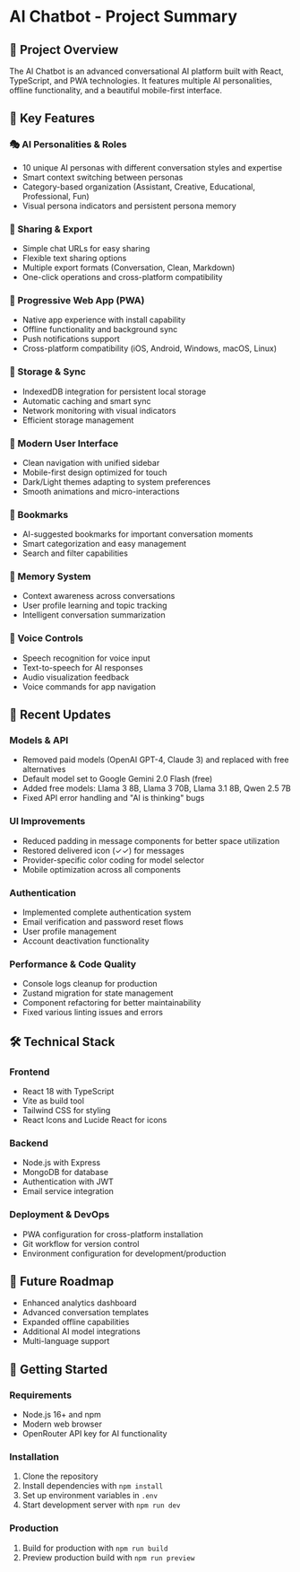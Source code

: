 # AI Chatbot - Project Summary

## 🌟 Project Overview

The AI Chatbot is an advanced conversational AI platform built with React, TypeScript, and PWA technologies. It features multiple AI personalities, offline functionality, and a beautiful mobile-first interface.

## 🚀 Key Features

### 🎭 AI Personalities & Roles

-   10 unique AI personas with different conversation styles and expertise
-   Smart context switching between personas
-   Category-based organization (Assistant, Creative, Educational, Professional, Fun)
-   Visual persona indicators and persistent persona memory

### 🔗 Sharing & Export

-   Simple chat URLs for easy sharing
-   Flexible text sharing options
-   Multiple export formats (Conversation, Clean, Markdown)
-   One-click operations and cross-platform compatibility

### 📱 Progressive Web App (PWA)

-   Native app experience with install capability
-   Offline functionality and background sync
-   Push notifications support
-   Cross-platform compatibility (iOS, Android, Windows, macOS, Linux)

### 💾 Storage & Sync

-   IndexedDB integration for persistent local storage
-   Automatic caching and smart sync
-   Network monitoring with visual indicators
-   Efficient storage management

### 🎨 Modern User Interface

-   Clean navigation with unified sidebar
-   Mobile-first design optimized for touch
-   Dark/Light themes adapting to system preferences
-   Smooth animations and micro-interactions

### 🔖 Bookmarks

-   AI-suggested bookmarks for important conversation moments
-   Smart categorization and easy management
-   Search and filter capabilities

### 🧠 Memory System

-   Context awareness across conversations
-   User profile learning and topic tracking
-   Intelligent conversation summarization

### 🎤 Voice Controls

-   Speech recognition for voice input
-   Text-to-speech for AI responses
-   Audio visualization feedback
-   Voice commands for app navigation

## 🔧 Recent Updates

### Models & API

-   Removed paid models (OpenAI GPT-4, Claude 3) and replaced with free alternatives
-   Default model set to Google Gemini 2.0 Flash (free)
-   Added free models: Llama 3 8B, Llama 3 70B, Llama 3.1 8B, Qwen 2.5 7B
-   Fixed API error handling and "AI is thinking" bugs

### UI Improvements

-   Reduced padding in message components for better space utilization
-   Restored delivered icon (✓✓) for messages
-   Provider-specific color coding for model selector
-   Mobile optimization across all components

### Authentication

-   Implemented complete authentication system
-   Email verification and password reset flows
-   User profile management
-   Account deactivation functionality

### Performance & Code Quality

-   Console logs cleanup for production
-   Zustand migration for state management
-   Component refactoring for better maintainability
-   Fixed various linting issues and errors

## 🛠️ Technical Stack

### Frontend

-   React 18 with TypeScript
-   Vite as build tool
-   Tailwind CSS for styling
-   React Icons and Lucide React for icons

### Backend

-   Node.js with Express
-   MongoDB for database
-   Authentication with JWT
-   Email service integration

### Deployment & DevOps

-   PWA configuration for cross-platform installation
-   Git workflow for version control
-   Environment configuration for development/production

## 🔮 Future Roadmap

-   Enhanced analytics dashboard
-   Advanced conversation templates
-   Expanded offline capabilities
-   Additional AI model integrations
-   Multi-language support

## 📝 Getting Started

### Requirements

-   Node.js 16+ and npm
-   Modern web browser
-   OpenRouter API key for AI functionality

### Installation

1. Clone the repository
2. Install dependencies with `npm install`
3. Set up environment variables in `.env`
4. Start development server with `npm run dev`

### Production

1. Build for production with `npm run build`
2. Preview production build with `npm run preview`
